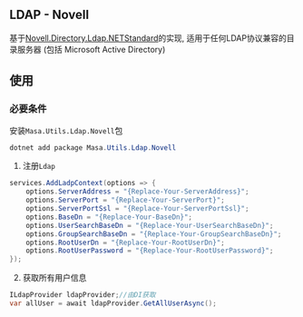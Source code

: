 ## LDAP - Novell

基于[Novell.Directory.Ldap.NETStandard](https://github.com/dsbenghe/Novell.Directory.Ldap.NETStandard)的实现, 适用于任何LDAP协议兼容的目录服务器 (包括 Microsoft Active Directory)

## 使用

### 必要条件

安装`Masa.Utils.Ldap.Novell`包

``` powershell
dotnet add package Masa.Utils.Ldap.Novell
```

1. 注册`Ldap`

```csharp
services.AddLadpContext(options => {
    options.ServerAddress = "{Replace-Your-ServerAddress}";
    options.ServerPort = "{Replace-Your-ServerPort}";
    options.ServerPortSsl = "{Replace-Your-ServerPortSsl}";
    options.BaseDn = "{Replace-Your-BaseDn}";
    options.UserSearchBaseDn = "{Replace-Your-UserSearchBaseDn}";
    options.GroupSearchBaseDn = "{Replace-Your-GroupSearchBaseDn}";
    options.RootUserDn = "{Replace-Your-RootUserDn}";
    options.RootUserPassword = "{Replace-Your-RootUserPassword}";
});
```

2. 获取所有用户信息

```csharp
ILdapProvider ldapProvider;//由DI获取
var allUser = await ldapProvider.GetAllUserAsync();
```